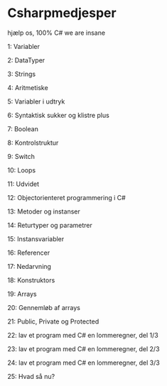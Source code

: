 # Csharpmedjesper
hjælp os, 100% C# we are insane


1: Variabler

2: DataTyper

3: Strings

4: Aritmetiske

5: Variabler i udtryk

6: Syntaktisk sukker og klistre plus

7: Boolean

8: Kontrolstruktur

9: Switch

10: Loops

11: Udvidet

12: Objectorienteret programmering i C#

13: Metoder og instanser

14: Returtyper og parametrer

15: Instansvariabler

16: Referencer

17: Nedarvning

18: Konstruktors

19: Arrays

20: Gennemløb af arrays

21: Public, Private og Protected

22: lav et program med C# en lommeregner, del 1/3

23: lav et program med C# en lommeregner, del 2/3

24: lav et program med C# en lommeregner, del 3/3

25: Hvad så nu?
